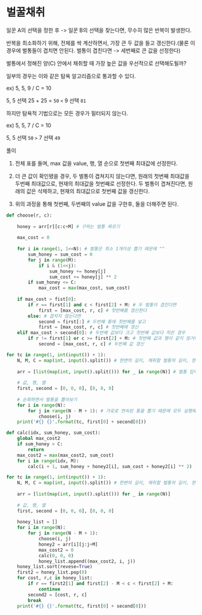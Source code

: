 # 벌꿀채취

일꾼 A의 선택을 정한 후 -> 일꾼 B의 선택을 찾는다면, 무수히 많은 반복이 발생한다.

반복을 최소화하기 위해, 전체를 싹 계산하면서, 가장 큰 두 값을 들고 갱신한다.(물론 이 경우에 벌통들이 겹치면 안된다. 벌통이 겹친다면 -> 세번째로 큰 값을 선정한다)




벌통에서 정해진 양(C) 안에서 채취할 때 가장 높은 값을 우선적으로 선택해도될까?

일부의 경우는 이와 같은 탐욕 알고리즘으로 통과할 수 있다.

ex) 5, 5, 9 / C = 10

5, 5 선택 25 + 25 = `50` `<`  9 선택 `81`

하지만 탐욕적 기법으로는 모든 경우가 필터되지 않는다.

ex) 5, 5, 7 / C = 10

5, 5 선택 `50` `>` 7 선택 `49`



풀이

1) 전체 표를 돌며, max 값을 value, 행, 열 순으로 첫번째 최대값에 선정한다.

2) 더 큰 값이 확인됐을 경우, 두 벌통이 겹쳐지지 않는다면, 원래의 첫번째 최대값을 두번째 최대값으로, 현재의 최대값을 첫번째로 선정한다. 두 벌통이 겹쳐진다면, 원래의 값은 삭제하고, 현재의 최대값으로 첫번째 값을 갱신한다.

3) 위의 과정을 통해 첫번째, 두번째의 value 값을 구한후, 둘을 더해주면 된다.



```python
def choose(r, c):
    
    honey = arr[r][c:c+M] # 구하는 벌통 짜르기
    
    max_cost = 0
    
    for i in range(1, 1<<N): # 벌통은 최소 1개이상 뽑기 때문에 ^^
        sum_honey = sum_cost = 0
        for j in range(M):
            if i & (1<<j):
                sum_honey += honey[j]
                sum_cost += honey[j] ** 2
        if sum_honey <= C:
            max_cost = max(max_cost, sum_cost)
            
    if max_cost > fist[0]:
        if r == first[1] and c < first[2] + M: # 두 벌통이 겹친다면
            first = [max_cost, r, c] # 첫번째를 갱신한다
        else: # 겹치지 않는다면
            second = first[:] # 두번째 통에 첫번째를 넣고
            first = [max_cost, r, c] # 첫번째에 갱신
    elif max_cost > second[0]: # 두번째 값보다 크고 첫번째 값보다 작은 경우
        if r != first[1] or c >= first[2] + M: # 첫번째 값과 행이 같지 않거나 열이 겹치지 않는다면
            second = [max_cost, r, c] # 두번째 값 갱신

for tc in range(1, int(input()) + 1):
    N, M, C = map(int, input().split()) # 한변의 길이, 채취할 벌통의 길이, 한 일꾼 꿀
    
    arr = [list(map(int, input().split())) for _ in range(N)] # 벌통 입력
    
    # 값, 행, 열
    first, second = [0, 0, 0], [0, 0, 0]
    
    # 순회하면서 벌통을 뽑아보기
    for i in range(N):
        for j in range(N - M + 1): # 가로로 연속된 통을 뽑기 때문에 모두 실행해볼 필요는 없음
            choose(i, j)
    print('#{} {}'.format(tc, first[0] + second[0]))
```



```python
def calc(idx, sum_honey, sum_cost):
    global max_cost2
    if sum_honey > C:
        return
    max_cost2 = max(max_cost2, sum_cost)
    for i in range(idx, M):
        calc(i + 1, sum_honey + honey2[i], sum_cost + honey2[i] ** 2)

for tc in range(1, int(input()) + 1):
    N, M, C = map(int, input().split()) # 한변의 길이, 채취할 벌통의 길이, 한 일꾼 꿀
    
    arr = [list(map(int, input().split())) for _ in range(N)]
    
    # 값, 행, 열
    first, second = [0, 0, 0], [0, 0, 0]
    
    honey_list = []
    for i in range(N):
        for j in range(N - M + 1):
            choose(i, j)
            honey2 = arr[i][j:j+M]
            max_cost2 = 0
            calc(0, 0, 0)
            honey_list.append((max_cost2, i, j))
    honey_list.sort(revese=True)
    first2 = honey_list.pop(0)
    for cost, r,c in honey_list:
        if r == first2[1] and first[2] - M < c < first[2] + M:
            continue
        second2 = [cost, r, c]
        break
    print('#{} {}'.format(tc, first[0] + second[0]))
```

